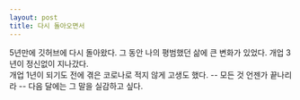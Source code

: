 ```yaml
---
layout: post
title: 다시 돌아오면서
---
```

5년만에 깃허브에 다시 돌아왔다. 
그 동안 나의 평범했던 삶에 큰 변화가 있었다. 
개업 3년이 정신없이 지나갔다.    
개업 1년이 되기도 전에 겪은 코로나로 적지 않게 고생도 했다. 
-- 모든 것 언젠가 끝나리라 -- 다음 달에는 그 말을 실감하고 싶다. 